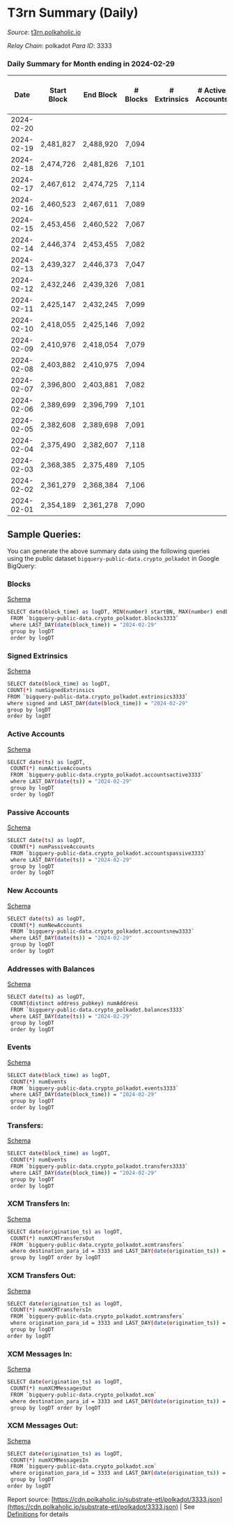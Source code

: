 # T3rn Summary (Daily)

_Source_: [t3rn.polkaholic.io](https://t3rn.polkaholic.io)

*Relay Chain*: polkadot
*Para ID*: 3333



### Daily Summary for Month ending in 2024-02-29


| Date    | Start Block | End Block | # Blocks | # Extrinsics | # Active Accounts | # Passive Accounts | # New Accounts | # Addresses | # Events  | # Transfers ($USD) | # XCM Transfers In ($USD) | # XCM Transfers Out ($USD) | # XCM In | # XCM Out | Issues |
|---------|-------------|-----------|----------|--------------|-------------------|--------------------|----------------|-------------|-----------|--------------------|---------------------------|----------------------------|----------|-----------|--------|
| 2024-02-20 |  |  |  |  |  |  |  |  |  |   |   |   |  |  |  |
| 2024-02-19 | 2,481,827 | 2,488,920 | 7,094 |  |  |  |  | 1 | 14,195 |   |   |   |  |  |  |
| 2024-02-18 | 2,474,726 | 2,481,826 | 7,101 |  |  |  |  | 1 | 14,209 |   |   |   |  |  |  |
| 2024-02-17 | 2,467,612 | 2,474,725 | 7,114 |  |  |  |  | 1 | 14,235 |   |   |   |  |  |  |
| 2024-02-16 | 2,460,523 | 2,467,611 | 7,089 |  |  |  |  | 1 | 14,185 |   |   |   |  |  |  |
| 2024-02-15 | 2,453,456 | 2,460,522 | 7,067 |  |  |  |  | 1 | 14,140 |   |   |   |  |  |  |
| 2024-02-14 | 2,446,374 | 2,453,455 | 7,082 |  |  |  |  | 1 | 14,171 |   |   |   |  |  |  |
| 2024-02-13 | 2,439,327 | 2,446,373 | 7,047 |  |  |  |  | 1 | 14,101 |   |   |   |  |  |  |
| 2024-02-12 | 2,432,246 | 2,439,326 | 7,081 |  |  |  |  | 1 | 14,169 |   |   |   |  |  |  |
| 2024-02-11 | 2,425,147 | 2,432,245 | 7,099 |  |  |  |  | 1 | 14,205 |   |   |   |  |  |  |
| 2024-02-10 | 2,418,055 | 2,425,146 | 7,092 |  |  |  |  | 1 | 14,191 |   |   |   |  |  |  |
| 2024-02-09 | 2,410,976 | 2,418,054 | 7,079 |  |  |  |  | 1 | 14,165 |   |   |   |  |  |  |
| 2024-02-08 | 2,403,882 | 2,410,975 | 7,094 |  |  |  |  | 1 | 14,195 |   |   |   |  |  |  |
| 2024-02-07 | 2,396,800 | 2,403,881 | 7,082 |  |  |  |  | 1 | 14,171 |   |   |   |  |  |  |
| 2024-02-06 | 2,389,699 | 2,396,799 | 7,101 |  |  |  |  | 1 | 14,209 |   |   |   |  |  |  |
| 2024-02-05 | 2,382,608 | 2,389,698 | 7,091 |  |  |  |  | 1 | 14,189 |   |   |   |  |  |  |
| 2024-02-04 | 2,375,490 | 2,382,607 | 7,118 |  |  |  |  | 1 | 14,243 |   |   |   |  |  |  |
| 2024-02-03 | 2,368,385 | 2,375,489 | 7,105 |  |  |  |  | 1 | 14,217 |   |   |   |  |  |  |
| 2024-02-02 | 2,361,279 | 2,368,384 | 7,106 |  |  |  |  | 1 | 14,219 |   |   |   |  |  |  |
| 2024-02-01 | 2,354,189 | 2,361,278 | 7,090 |  |  |  |  | 1 | 14,187 |   |   |   |  |  |  |

## Sample Queries:
You can generate the above summary data using the following queries using the public dataset `bigquery-public-data.crypto_polkadot` in Google BigQuery:


### Blocks 

[Schema](https://github.com/colorfulnotion/substrate-etl/blob/main/schema/blocks.json)

```bash
SELECT date(block_time) as logDT, MIN(number) startBN, MAX(number) endBN, COUNT(*) numBlocks 
 FROM `bigquery-public-data.crypto_polkadot.blocks3333`  
 where LAST_DAY(date(block_time)) = "2024-02-29" 
 group by logDT 
 order by logDT
```

### Signed Extrinsics 

[Schema](https://github.com/colorfulnotion/substrate-etl/blob/main/schema/extrinsics.json)

```bash
SELECT date(block_time) as logDT, 
COUNT(*) numSignedExtrinsics 
FROM `bigquery-public-data.crypto_polkadot.extrinsics3333`  
where signed and LAST_DAY(date(block_time)) = "2024-02-29" 
group by logDT 
order by logDT
```

### Active Accounts 

[Schema](https://github.com/colorfulnotion/substrate-etl/blob/main/schema/accountsactive.json)

```bash
SELECT date(ts) as logDT, 
 COUNT(*) numActiveAccounts 
 FROM `bigquery-public-data.crypto_polkadot.accountsactive3333` 
 where LAST_DAY(date(ts)) = "2024-02-29" 
 group by logDT 
 order by logDT
```

### Passive Accounts 

[Schema](https://github.com/colorfulnotion/substrate-etl/blob/main/schema/accountspassive.json)

```bash
SELECT date(ts) as logDT, 
 COUNT(*) numPassiveAccounts 
 FROM `bigquery-public-data.crypto_polkadot.accountspassive3333` 
 where LAST_DAY(date(ts)) = "2024-02-29" 
 group by logDT 
 order by logDT
```

### New Accounts 

[Schema](https://github.com/colorfulnotion/substrate-etl/blob/main/schema/accountsnew.json)

```bash
SELECT date(ts) as logDT, 
 COUNT(*) numNewAccounts 
 FROM `bigquery-public-data.crypto_polkadot.accountsnew3333` 
 where LAST_DAY(date(ts)) = "2024-02-29" 
 group by logDT
 order by logDT
```

### Addresses with Balances 

[Schema](https://github.com/colorfulnotion/substrate-etl/blob/main/schema/balances.json)

```bash
SELECT date(ts) as logDT,
 COUNT(distinct address_pubkey) numAddress 
 FROM `bigquery-public-data.crypto_polkadot.balances3333` 
 where LAST_DAY(date(ts)) = "2024-02-29" 
 group by logDT 
 order by logDT
```

### Events 

[Schema](https://github.com/colorfulnotion/substrate-etl/blob/main/schema/events.json)

```bash
SELECT date(block_time) as logDT, 
 COUNT(*) numEvents 
 FROM `bigquery-public-data.crypto_polkadot.events3333` 
 where LAST_DAY(date(block_time)) = "2024-02-29" 
 group by logDT 
 order by logDT
```

### Transfers:

[Schema](https://github.com/colorfulnotion/substrate-etl/blob/main/schema/transfers.json)

```bash
SELECT date(block_time) as logDT, 
 COUNT(*) numEvents 
 FROM `bigquery-public-data.crypto_polkadot.transfers3333` 
 where LAST_DAY(date(block_time)) = "2024-02-29" 
 group by logDT 
 order by logDT
```

### XCM Transfers In: 

[Schema](https://github.com/colorfulnotion/substrate-etl/blob/main/schema/xcmtransfers.json)

```bash
SELECT date(origination_ts) as logDT, 
 COUNT(*) numXCMTransfersOut 
 FROM `bigquery-public-data.crypto_polkadot.xcmtransfers` 
 where destination_para_id = 3333 and LAST_DAY(date(origination_ts)) = "2024-02-29" 
 group by logDT order by logDT
```

### XCM Transfers Out: 

[Schema](https://github.com/colorfulnotion/substrate-etl/blob/main/schema/xcmtransfers.json)

```bash
SELECT date(origination_ts) as logDT, 
 COUNT(*) numXCMTransfersIn 
 FROM `bigquery-public-data.crypto_polkadot.xcmtransfers` 
 where origination_para_id = 3333 and LAST_DAY(date(origination_ts)) = "2024-02-29" 
 group by logDT 
order by logDT
```

### XCM Messages In: 

[Schema](https://github.com/colorfulnotion/substrate-etl/blob/main/schema/xcm.json)

```bash
SELECT date(origination_ts) as logDT, 
 COUNT(*) numXCMMessagesOut 
 FROM `bigquery-public-data.crypto_polkadot.xcm` 
 where destination_para_id = 3333 and LAST_DAY(date(origination_ts)) = "2024-02-29" 
 group by logDT order by logDT
```

### XCM Messages Out: 

[Schema](https://github.com/colorfulnotion/substrate-etl/blob/main/schema/xcm.json)

```bash
SELECT date(origination_ts) as logDT, 
 COUNT(*) numXCMMessagesIn 
 FROM `bigquery-public-data.crypto_polkadot.xcm` 
 where origination_para_id = 3333 and LAST_DAY(date(origination_ts)) = "2024-02-29" 
 group by logDT 
order by logDT
```


Report source: [https://cdn.polkaholic.io/substrate-etl/polkadot/3333.json](https://cdn.polkaholic.io/substrate-etl/polkadot/3333.json) | See [Definitions](/DEFINITIONS.md) for details
